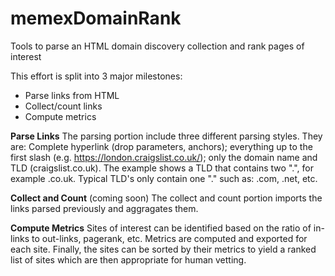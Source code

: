 # memexDomainRank
Tools to parse an HTML domain discovery collection and rank pages of interest

This effort is split into 3 major milestones:
  * Parse links from HTML
  * Collect/count links
  * Compute metrics
  
  **Parse Links**
  The parsing portion include three different parsing styles.  They are: Complete hyperlink (drop parameters, anchors); everything up to the first slash (e.g. https://london.craigslist.co.uk/); only the domain name and TLD (craigslist.co.uk).  The example shows a TLD that contains two ".", for example .co.uk.  Typical TLD's only contain one "." such as: .com, .net, etc.
  
 **Collect and Count** (coming soon)
 The collect and count portion imports the links parsed previously and aggragates them.
 
 **Compute Metrics**
 Sites of interest can be identified based on the ratio of in-links to out-links, pagerank, etc.  Metrics are computed and exported for each site.  Finally, the sites can be sorted by their metrics to yield a ranked list of sites which are then appropriate for human vetting.
 
